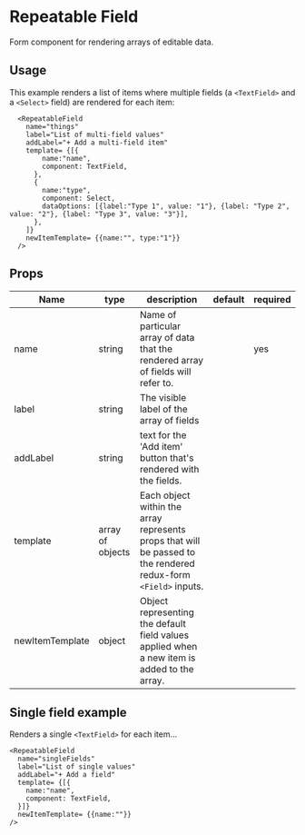 # Repeatable Field
Form component for rendering arrays of editable data.

## Usage
This example renders a list of items where multiple fields (a `<TextField>` and a `<Select>` field) are rendered for each item:

```
  <RepeatableField 
    name="things"
    label="List of multi-field values"
    addLabel="+ Add a multi-field item"
    template= {[{
        name:"name",
        component: TextField,
      },
      {
        name:"type",
        component: Select,
        dataOptions: [{label:"Type 1", value: "1"}, {label: "Type 2", value: "2"}, {label: "Type 3", value: "3"}],
      },
    ]}
    newItemTemplate= {{name:"", type:"1"}}
  />
```

## Props

Name | type | description | default | required
--- | --- | --- | --- | ---
name | string | Name of particular array of data that the rendered array of fields will refer to. |  | yes
label  | string | The visible label of the array of fields | |
addLabel | string | text for the 'Add item' button that's rendered with the fields. | | 
template | array of objects | Each object within the array represents props that will be passed to the rendered redux-form `<Field>` inputs. | | 
newItemTemplate | object | Object representing the default field values applied when a new item is added to the array. | | 

## Single field example
Renders a single `<TextField>` for each item...
```
<RepeatableField 
  name="singleFields"
  label="List of single values"
  addLabel="+ Add a field"
  template= {[{
    name:"name",
    component: TextField,
  }]}
  newItemTemplate= {{name:""}}
/>
```